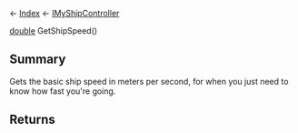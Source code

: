 ← [Index](Api-Index) ← [IMyShipController](Sandbox.ModAPI.Ingame.IMyShipController)

[double](System.Double) GetShipSpeed()

## Summary

Gets the basic ship speed in meters per second, for when you just need to know how fast you're going.

## Returns



